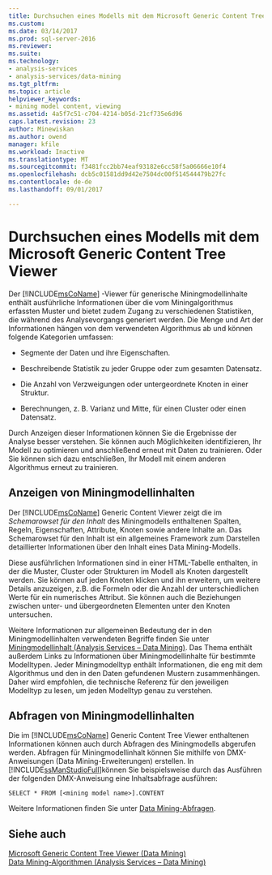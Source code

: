 ```yaml
---
title: Durchsuchen eines Modells mit dem Microsoft Generic Content Tree Viewer | Microsoft Docs
ms.custom: 
ms.date: 03/14/2017
ms.prod: sql-server-2016
ms.reviewer: 
ms.suite: 
ms.technology:
- analysis-services
- analysis-services/data-mining
ms.tgt_pltfrm: 
ms.topic: article
helpviewer_keywords:
- mining model content, viewing
ms.assetid: 4a5f7c51-c704-4214-b05d-21cf735e6d96
caps.latest.revision: 23
author: Minewiskan
ms.author: owend
manager: kfile
ms.workload: Inactive
ms.translationtype: MT
ms.sourcegitcommit: f3481fcc2bb74eaf93182e6cc58f5a06666e10f4
ms.openlocfilehash: dcb5c01581dd9d42e7504dc00f514544479b27fc
ms.contentlocale: de-de
ms.lasthandoff: 09/01/2017

---
```

# <a name="browse-a-model-using-the-microsoft-generic-content-tree-viewer"></a>Durchsuchen eines Modells mit dem Microsoft Generic Content Tree Viewer
  Der [!INCLUDE[msCoName](../../includes/msconame-md.md)] -Viewer für generische Miningmodellinhalte enthält ausführliche Informationen über die vom Miningalgorithmus erfassten Muster und bietet zudem Zugang zu verschiedenen Statistiken, die während des Analysevorgangs generiert werden. Die Menge und Art der Informationen hängen von dem verwendeten Algorithmus ab und können folgende Kategorien umfassen:  
  
-   Segmente der Daten und ihre Eigenschaften.  
  
-   Beschreibende Statistik zu jeder Gruppe oder zum gesamten Datensatz.  
  
-   Die Anzahl von Verzweigungen oder untergeordnete Knoten in einer Struktur.  
  
-   Berechnungen, z. B. Varianz und Mitte, für einen Cluster oder einen Datensatz.  
  
 Durch Anzeigen dieser Informationen können Sie die Ergebnisse der Analyse besser verstehen. Sie können auch Möglichkeiten identifizieren, Ihr Modell zu optimieren und anschließend erneut mit Daten zu trainieren. Oder Sie können sich dazu entschließen, Ihr Modell mit einem anderen Algorithmus erneut zu trainieren.  
  
## <a name="viewing-mining-model-content"></a>Anzeigen von Miningmodellinhalten  
 Der [!INCLUDE[msCoName](../../includes/msconame-md.md)] Generic Content Viewer zeigt die im *Schemarowset für den Inhalt* des Miningmodells enthaltenen Spalten, Regeln, Eigenschaften, Attribute, Knoten sowie andere Inhalte an. Das Schemarowset für den Inhalt ist ein allgemeines Framework zum Darstellen detaillierter Informationen über den Inhalt eines Data Mining-Modells.  
  
 Diese ausführlichen Informationen sind in einer HTML-Tabelle enthalten, in der die Muster, Cluster oder Strukturen im Modell als Knoten dargestellt werden. Sie können auf jeden Knoten klicken und ihn erweitern, um weitere Details anzuzeigen, z.B. die Formeln oder die Anzahl der unterschiedlichen Werte für ein numerisches Attribut. Sie können auch die Beziehungen zwischen unter- und übergeordneten Elementen unter den Knoten untersuchen.  
  
 Weitere Informationen zur allgemeinen Bedeutung der in den Miningmodellinhalten verwendeten Begriffe finden Sie unter [Miningmodellinhalt &#40;Analysis Services – Data Mining&#41;](../../analysis-services/data-mining/mining-model-content-analysis-services-data-mining.md). Das Thema enthält außerdem Links zu Informationen über Miningmodellinhalte für bestimmte Modelltypen. Jeder Miningmodelltyp enthält Informationen, die eng mit dem Algorithmus und den in den Daten gefundenen Mustern zusammenhängen. Daher wird empfohlen, die technische Referenz für den jeweiligen Modelltyp zu lesen, um jeden Modelltyp genau zu verstehen.  
  
## <a name="querying-mining-model-content"></a>Abfragen von Miningmodellinhalten  
 Die im [!INCLUDE[msCoName](../../includes/msconame-md.md)] Generic Content Tree Viewer enthaltenen Informationen können auch durch Abfragen des Miningmodells abgerufen werden. Abfragen für Miningmodellinhalt können Sie mithilfe von DMX-Anweisungen (Data Mining-Erweiterungen) erstellen. In [!INCLUDE[ssManStudioFull](../../includes/ssmanstudiofull-md.md)]können Sie beispielsweise durch das Ausführen der folgenden DMX-Anweisung eine Inhaltsabfrage ausführen:  
  
```  
SELECT * FROM [<mining model name>].CONTENT  
```  
  
 Weitere Informationen finden Sie unter [Data Mining-Abfragen](../../analysis-services/data-mining/data-mining-queries.md).  
  
## <a name="see-also"></a>Siehe auch  
 [Microsoft Generic Content Tree Viewer &#40;Data Mining&#41;](http://msdn.microsoft.com/library/751b4393-f6fd-48c1-bcef-bdca589ce34c)   
 [Data Mining-Algorithmen &#40;Analysis Services – Data Mining&#41;](../../analysis-services/data-mining/data-mining-algorithms-analysis-services-data-mining.md)  
  
  

